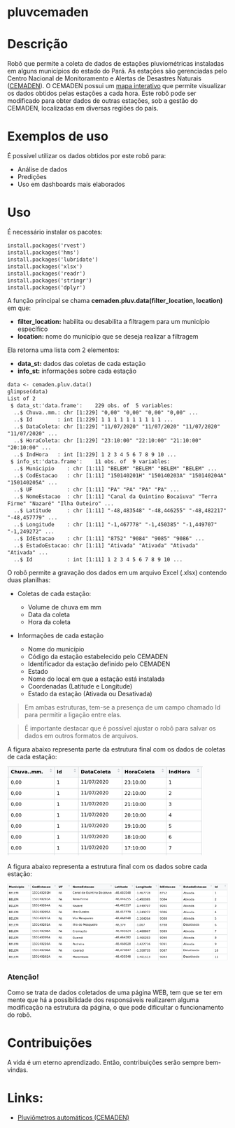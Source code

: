 # pluvcemaden

# Descrição

Robô que permite a coleta de dados de estações pluviométricas instaladas em alguns municípios do estado do Pará. As estações são gerenciadas pelo Centro Nacional de Monitoramento e Alertas de Desastres Naturais ([CEMADEN](http://www.cemaden.gov.br/)). O CEMADEN possui um [mapa interativo](http://www.cemaden.gov.br/mapainterativo/#) que permite visualizar os dados obtidos pelas estações a cada hora. Este robô pode ser modificado para obter dados de outras estações, sob a gestão do CEMADEN, localizadas em diversas regiões do país. 

# Exemplos de uso

É possível utilizar os dados obtidos por este robô para:

- Análise de dados
- Predições
- Uso em dashboards mais elaborados

# Uso

É necessário instalar os pacotes:

```
install.packages('rvest')
install.packages('hms')
install.packages('lubridate')
install.packages('xlsx')
install.packages('readr')
install.packages('stringr')
install.packages('dplyr')
```

A função principal se chama **cemaden.pluv.data(filter_location, location)** em que:
- **filter_location:** habilita ou desabilita a filtragem para um município específico 
- **location:** nome do município que se deseja realizar a filtragem

Ela retorna uma lista com 2 elementos:
- **data_st:** dados das coletas de cada estação
- **info_st:** informações sobre cada estação

```
data <- cemaden.pluv.data()
glimpse(data)
List of 2
 $ data_st:'data.frame':	229 obs. of  5 variables:
  ..$ Chuva..mm.: chr [1:229] "0,00" "0,00" "0,00" "0,00" ...
  ..$ Id        : int [1:229] 1 1 1 1 1 1 1 1 1 1 ...
  ..$ DataColeta: chr [1:229] "11/07/2020" "11/07/2020" "11/07/2020" "11/07/2020" ...
  ..$ HoraColeta: chr [1:229] "23:10:00" "22:10:00" "21:10:00" "20:10:00" ...
  ..$ IndHora   : int [1:229] 1 2 3 4 5 6 7 8 9 10 ...
 $ info_st:'data.frame':	11 obs. of  9 variables:
  ..$ Municipio    : chr [1:11] "BELEM" "BELEM" "BELEM" "BELEM" ...
  ..$ CodEstacao   : chr [1:11] "150140201H" "150140203A" "150140204A" "150140205A" ...
  ..$ UF           : chr [1:11] "PA" "PA" "PA" "PA" ...
  ..$ NomeEstacao  : chr [1:11] "Canal da Quintino Bocaiuva" "Terra Firme" "Nazaré" "Ilha Outeiro" ...
  ..$ Latitude     : chr [1:11] "-48,483548" "-48,446255" "-48,482217" "-48,457779" ...
  ..$ Longitude    : chr [1:11] "-1,467778" "-1,450385" "-1,449707" "-1,249272" ...
  ..$ IdEstacao    : chr [1:11] "8752" "9084" "9085" "9086" ...
  ..$ EstadoEstacao: chr [1:11] "Ativada" "Ativada" "Ativada" "Ativada" ...
  ..$ Id           : int [1:11] 1 2 3 4 5 6 7 8 9 10 ...

```

O robô permite a gravação dos dados em um arquivo Excel (.xlsx) contendo duas planilhas:

- Coletas de cada estação:
  - Volume de chuva em mm
  - Data da coleta
  - Hora da coleta
  
- Informações de cada estação
  - Nome do município
  - Código da estação estabelecido pelo CEMADEN
  - Identificador da estação definido pelo CEMADEN
  - Estado
  - Nome do local em que a estação está instalada
  - Coordenadas (Latitude e Longitude)
  - Estado da estação (Ativada ou Desativada)

> Em ambas estruturas, tem-se a presença de um campo chamado Id para permitir a ligação entre elas. 

> É importante destacar que é possível ajustar o robô para salvar os dados em outros formatos de arquivos. 

A figura abaixo representa  parte da estrutura final com os dados de coletas de cada estação:

![](docs/coleta-estacoes.png)

A figura abaixo representa a estrutura final com os dados sobre cada estação:

![](docs/informacoes-estacoes.png)

### Atenção!

Como se trata de dados coletados de uma página WEB, tem que se ter em mente que há a possibilidade dos responsáveis realizarem alguma modificação na estrutura da página, o que pode dificultar o funcionamento do robô. 

# Contribuições

A vida é um eterno aprendizado. Então, contribuições serão sempre bem-vindas. 

# Links:

- [Pluviômetros automáticos (CEMADEN)](http://www.cemaden.gov.br/pluviometros-automatico/)
